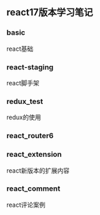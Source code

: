 ## react17版本学习笔记

### basic

react基础

### react-staging

react脚手架

### redux_test

redux的使用

### react_router6

### react_extension

react新版本的扩展内容

### react_comment

react评论案例